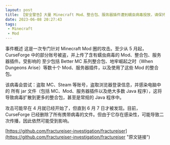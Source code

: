```yaml
---
layout: post
title: 【安全警告】大量 Minecraft Mod、整合包、服务器插件遭到蠕虫病毒投放，请保持警惕！
date: 2023-06-08 20:27:43
tags:
 - Minecraft
 - Mod
---
```

事件概述
这是一次专门针对 Minecraft Mod 圈的攻击。至少从 5 月起，CurseForge 中的部分账号被盗，并上传了含有蠕虫病毒的 Mod、整合包、服务器插件。受影响的 至少包括 Better MC 系列整合包、地牢崛起之时（When Dungeons Arise）等数十个 Mod、服务器插件，以及使用了这些 Mod 的整合包。

该病毒会尝试：盗取 MC、Steam 等账号，盗取浏览器登录信息，并感染电脑中的 所有 jar 文件（包括 MC、Mod、服务器插件以及绝大多数 Java 程序），这将导致病毒扩散到更多的整合包，甚至是常规的 Java 程序中。

攻击可能早在 4 月就已经开始了，但直到 6 月 7 日才被发现。目前，CurseForge 已经删除了所有携带病毒的文件。但由于它存在感染性，可能导致二次传播，因此依然可能受到影响。

[https://github.com/fractureiser-investigation/fractureiser](https://github.com/fractureiser-investigation/fractureiser "原文链接")
